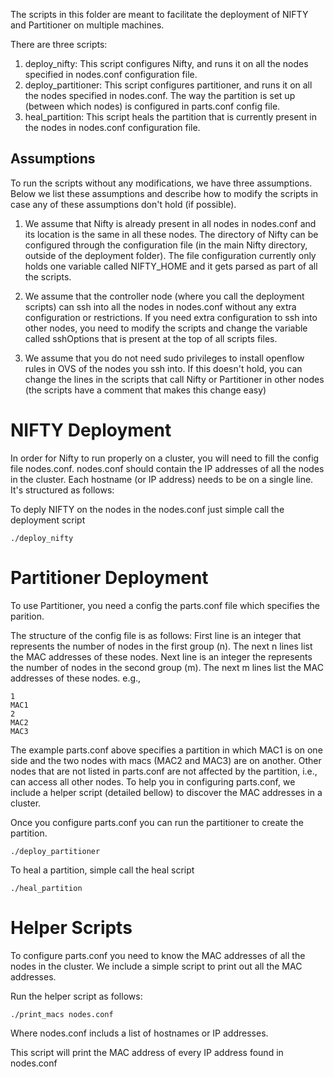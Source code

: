The scripts in this folder are meant to facilitate the deployment of NIFTY and Partitioner on multiple machines.

There are three scripts:

1. deploy_nifty: This script configures Nifty, and runs it on all the nodes specified in nodes.conf configuration file.
2. deploy_partitioner: This script configures partitioner, and runs it on all the nodes specified in nodes.conf. The way the partition is set up (between which nodes) is configured in parts.conf config file.
3. heal_partition: This script heals the partition that is currently present in the nodes in nodes.conf configuration file.


Assumptions
-------

To run the scripts without any modifications, we have three assumptions. Below we list these assumptions and describe how to 
modify the scripts in case any of these assumptions don't hold (if possible).

1. We assume that Nifty is already present in all nodes in nodes.conf and its location is the same in all these nodes. The directory of Nifty can be configured through the configuration file (in the main Nifty directory, outside of the deployment folder). The file configuration currently only holds one variable called NIFTY_HOME and it gets parsed as part of all the scripts.

2. We assume that the controller node (where you call the deployment scripts) can ssh into all the nodes in nodes.conf without any extra configuration or restrictions. If you need extra configuration to ssh into other nodes, you need to modify the scripts and change the variable called sshOptions that is present at the top of all scripts files.

3. We assume that you do not need sudo privileges to install openflow rules in OVS of the nodes you ssh into. If this doesn't hold, you can change the lines in the scripts that call Nifty or Partitioner in other nodes (the scripts have a comment that makes this change easy)


NIFTY Deployment
=======

In order for Nifty to run properly on a cluster, you will need to fill the config file nodes.conf. 
nodes.conf should contain the IP addresses of all the nodes in the cluster. Each hostname (or IP address) needs to be on a single line. It's structured as follows:

To deply NIFTY on the nodes in the nodes.conf just simple call the deployment script

```
./deploy_nifty
```

 
Partitioner Deployment
=======

To use Partitioner, you need a config the parts.conf file which specifies the parition. 

The structure of the config file is as follows:
First line is an integer that represents the number of nodes in the first group (n). The next n lines list the MAC addresses of these nodes. Next line is an integer the represents the number of nodes in the second group (m). The next m lines list the MAC addresses of these nodes. e.g.,

```
1
MAC1
2
MAC2
MAC3
```

The example parts.conf above specifies a partition in which MAC1 is on one side and the two nodes with macs (MAC2 and MAC3) are on another. Other nodes that are not listed in parts.conf are not affected by the partition, i.e., can access all other nodes. 
To help you in configuring parts.conf, we include a helper script (detailed bellow) to discover the MAC addresses in a cluster.

Once you configure parts.conf you can run the partitioner to create the partition.

```
./deploy_partitioner
```

To heal a partition, simple call the heal script

```
./heal_partition
```

Helper Scripts
=======

To configure parts.conf you need to know the MAC addresses of all the nodes in the cluster. We include a simple script to print out all the MAC addresses.

Run the helper script as follows:


```
./print_macs nodes.conf
```
Where nodes.conf includs a list of hostnames or IP addresses.

This script will print the MAC address of every IP address found in nodes.conf
